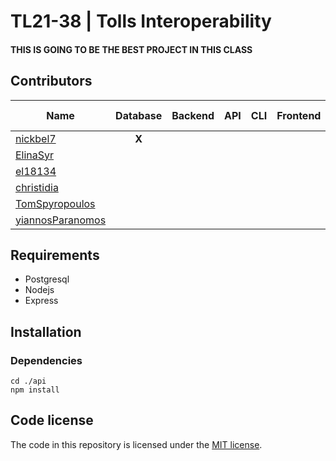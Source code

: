 # TL21-38 | Tolls Interoperability

#### THIS IS GOING TO BE THE BEST PROJECT IN THIS CLASS

## Contributors
| Name | Database | Backend | API | CLI | Frontend | API-testing | CLI-testing | Docs-Diagrams |
| --- | :---:  | :---:  | :---:  | :---:  | :---:  | :---:  | :---:  | :---:  |
|[nickbel7](https://github.com/nickbel7)| **X** |
|[ElinaSyr](https://github.com/ElinaSyr)| |
|[el18134](https://github.com/el18183)| |
|[christidia](https://github.com/christidia)| |
|[TomSpyropoulos](https://github.com/TomSpyropoulos)| |
|[yiannosParanomos](https://github.com/yiannosParanomos)| |

## Requirements
- Postgresql
- Nodejs
- Express
## Installation
### Dependencies
```
cd ./api
npm install
```

## Code license
The code in this repository is licensed under the [MIT license](LICENSE).